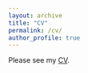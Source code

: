 ```yaml
---
layout: archive
title: "CV"
permalink: /cv/
author_profile: true
---
```


Please see my [CV](https://mmgordon1.github.io/files/GordonCV.pdf).
